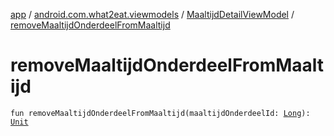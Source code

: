 [app](../../index.md) / [android.com.what2eat.viewmodels](../index.md) / [MaaltijdDetailViewModel](index.md) / [removeMaaltijdOnderdeelFromMaaltijd](./remove-maaltijd-onderdeel-from-maaltijd.md)

# removeMaaltijdOnderdeelFromMaaltijd

`fun removeMaaltijdOnderdeelFromMaaltijd(maaltijdOnderdeelId: `[`Long`](https://kotlinlang.org/api/latest/jvm/stdlib/kotlin/-long/index.html)`): `[`Unit`](https://kotlinlang.org/api/latest/jvm/stdlib/kotlin/-unit/index.html)
